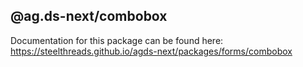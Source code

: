 ## @ag.ds-next/combobox

Documentation for this package can be found here: https://steelthreads.github.io/agds-next/packages/forms/combobox
